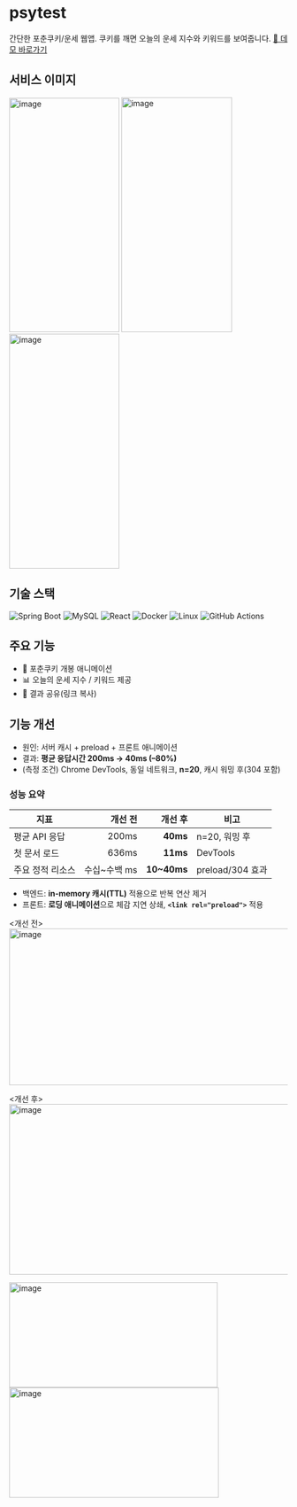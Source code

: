 # psytest

간단한 포춘쿠키/운세 웹앱. 쿠키를 깨면 오늘의 운세 지수와 키워드를 보여줍니다.
[🔗 데모 바로가기](https://tomato-300v3a-300v4a-300v5a-200a4b-200a5b.taild52800.ts.net/)  

## 서비스 이미지 
<img width="199" height="423" alt="image" src="https://github.com/user-attachments/assets/a35719eb-7ae4-4e0b-9c60-97d94932c23b" /> <img width="200" height="424" alt="image" src="https://github.com/user-attachments/assets/46c2abbc-69a9-4a36-978d-c1923a92e0cc" /> <img width="199" height="424" alt="image" src="https://github.com/user-attachments/assets/f1c0394d-2f11-4492-a071-a470123955fe" />

## 기술 스택
![Spring Boot](https://img.shields.io/badge/SpringBoot-6DB33F?logo=springboot&logoColor=white)
![MySQL](https://img.shields.io/badge/MySQL-4479A1?logo=mysql&logoColor=white)
![React](https://img.shields.io/badge/React-61DAFB?logo=react&logoColor=black)
![Docker](https://img.shields.io/badge/Docker-2496ED?logo=docker&logoColor=white)
![Linux](https://img.shields.io/badge/Linux-FCC624?logo=linux&logoColor=black)
![GitHub Actions](https://img.shields.io/badge/GitHub%20Actions-2088FF?logo=githubactions&logoColor=white)

## 주요 기능
- 🍪 포춘쿠키 개봉 애니메이션
- 📊 오늘의 운세 지수 / 키워드 제공
- 🔗 결과 공유(링크 복사)

## 기능 개선
- 원인: 서버 캐시 + preload + 프론트 애니메이션
- 결과: **평균 응답시간 200ms → 40ms (–80%)**
- (측정 조건) Chrome DevTools, 동일 네트워크, **n=20**, 캐시 워밍 후(304 포함)

### 성능 요약
| 지표 | 개선 전 | 개선 후 | 비고 |
|---|---:|---:|---|
| 평균 API 응답 | 200ms | **40ms** | n=20, 워밍 후 |
| 첫 문서 로드 | 636ms | **11ms** | DevTools |
| 주요 정적 리소스 | 수십~수백 ms | **10~40ms** | preload/304 효과 |

- 백엔드: **in-memory 캐시(TTL)** 적용으로 반복 연산 제거
- 프론트: **로딩 애니메이션**으로 체감 지연 상쇄, **`<link rel="preload">`** 적용
  
<p align="center">
  <div> <개선 전> </div>
  <div> <img width="754" height="283" alt="image" src="https://github.com/user-attachments/assets/53b31bd4-1141-40fc-8472-2b88312bfd65" /> </div>
</p>
<p align="center">
  <div> <개선 후> </div>
  <div> <img width="754" height="308" alt="image" src="https://github.com/user-attachments/assets/0a86e90e-735f-4fd6-8f1c-0ce59d838deb" /> </div>
</p>


<img width="377" height="190" alt="image" src="https://github.com/user-attachments/assets/cea59545-76ab-4802-a4b2-f2af79b79d77" />

<img width="379" height="199" alt="image" src="https://github.com/user-attachments/assets/0b4a9c75-0212-4c0d-8dd9-4005c1a0ec9d" />

